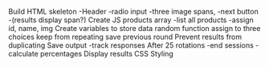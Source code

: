 Build HTML skeleton
    -Header 
    -radio input 
    -three image spans, 
    -next button
    -(results display span?)
Create JS products array
    -list all products
    -assign id, name, img
Create variables to store data 
    random function
    assign to three choices
    keep from repeating 
    save previous round
Prevent results from duplicating
Save output
    -track responses
After 25 rotations
    -end sessions
    -calculate percentages
Display results
CSS Styling
